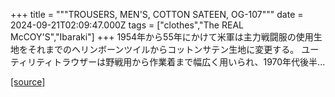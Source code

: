 +++
title = """TROUSERS, MEN'S, COTTON SATEEN, OG-107"""
date = 2024-09-21T02:09:47.000Z
tags = ["clothes","The REAL McCOY'S","Ibaraki"]
+++
1954年から55年にかけて米軍は主力戦闘服の使用生地をそれまでのヘリンボーンツイルからコットンサテン生地に変更する。 ユーティリティトラウザーは野戦用から作業着まで幅広く用いられ、1970年代後半...

[[source]](https://the-realmccoys.ocnk.net/product/1321)
